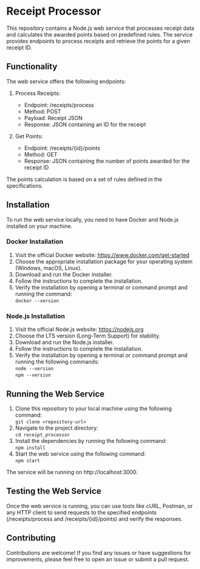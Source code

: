 # Receipt Processor
This repository contains a Node.js web service that processes receipt data and calculates the awarded points based on predefined rules. The service provides endpoints to process receipts and retrieve the points for a given receipt ID.

## Functionality

The web service offers the following endpoints:

1. Process Receipts:
   - Endpoint: /receipts/process
   - Method: POST
   - Payload: Receipt JSON
   - Response: JSON containing an ID for the receipt

2. Get Points:
   - Endpoint: /receipts/{id}/points
   - Method: GET
   - Response: JSON containing the number of points awarded for the receipt ID

The points calculation is based on a set of rules defined in the specifications.

## Installation

To run the web service locally, you need to have Docker and Node.js installed on your machine.

### Docker Installation

1. Visit the official Docker website: https://www.docker.com/get-started
2. Choose the appropriate installation package for your operating system (Windows, macOS, Linux).
3. Download and run the Docker installer.
4. Follow the instructions to complete the installation.
5. Verify the installation by opening a terminal or command prompt and running the command: <br> ``` docker --version ```


### Node.js Installation

1. Visit the official Node.js website: https://nodejs.org
2. Choose the LTS version (Long-Term Support) for stability.
3. Download and run the Node.js installer.
4. Follow the instructions to complete the installation.
5. Verify the installation by opening a terminal or command prompt and running the following commands: <br> ``` node --version ``` <br> ```
npm --version ```


## Running the Web Service

1. Clone this repository to your local machine using the following command: <br> ``` git clone <repository-url> ```
2. Navigate to the project directory: <br> ``` cd receipt_processor ``` 
3. Install the dependencies by running the following command: <br> ``` npm install ```
4. Start the web service using the following command: <br> ``` npm start ```


The service will be running on http://localhost:3000.

## Testing the Web Service

Once the web service is running, you can use tools like cURL, Postman, or any HTTP client to send requests to the specified endpoints (/receipts/process and /receipts/{id}/points) and verify the responses.

## Contributing

Contributions are welcome! If you find any issues or have suggestions for improvements, please feel free to open an issue or submit a pull request.
